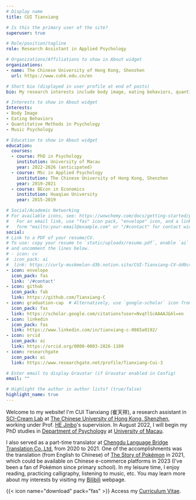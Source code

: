 ```yaml
---
# Display name
title: CUI Tianxiang

# Is this the primary user of the site?
superuser: true

# Role/position/tagline
role: Research Assistant in Applied Psychology

# Organizations/Affiliations to show in About widget
organizations:
- name: The Chinese University of Hong Kong, Shenzhen
  url: https://www.cuhk.edu.cn/en

# Short bio (displayed in user profile at end of posts)
bio: My research interests include body image, eating behaviors, quantitative methods in psychology, and music psychology.

# Interests to show in About widget
Interests:
- Body Image
- Eating Behaviors
- Quantitative Methods in Psychology
- Music Psychology

# Education to show in About widget
education:
  courses:
  - course: PhD in Psychology
    institution: University of Macau
    year: 2022-2026 (anticipated)
  - course: MSc in Applied Psychology
    institution: The Chinese University of Hong Kong, Shenzhen
    year: 2019-2021
  - course: BEcon in Economics
    institution: Huaqiao University
    year: 2015-2019

# Social/Academic Networking
# For available icons, see: https://wowchemy.com/docs/getting-started/page-builder/#icons
#   For an email link, use "fas" icon pack, "envelope" icon, and a link in the
#   form "mailto:your-email@example.com" or "/#contact" for contact widget.
social:
# Link to a PDF of your resume/CV.
# To use: copy your resume to `static/uploads/resume.pdf`, enable `ai` icons in `params.toml`, 
# and uncomment the lines below.
# - icon: cv
#  icon_pack: ai
#  link: https://curly-muskmelon-d3b.notion.site/CUI-Tianxiang-CV-dd0c4a9545814cbca3f5e77483221cdf
- icon: envelope
  icon_pack: fas
  link: '/#contact'
- icon: github
  icon_pack: fab
  link: https://github.com/Tianxiang-C
- icon: graduation-cap  # Alternatively, use `google-scholar` icon from `ai` icon pack
  icon_pack: fas
  link: https://scholar.google.com/citations?user=NvqtlScAAAAJ&hl=en
- icon: linkedin
  icon_pack: fas
  link: https://www.linkedin.com/in/tianxiang-c-0865a0192/
- icon: orcid
  icon_pack: ai
  link: https://orcid.org/0000-0003-2826-1109
- icon: researchgate
  icon_pack: ai
  link: https://www.researchgate.net/profile/Tianxiang-Cui-3

# Enter email to display Gravatar (if Gravatar enabled in Config)
email: ""

# Highlight the author in author lists? (true/false)
highlight_name: true
---
```


Welcome to my website! I'm CUI Tianxiang (崔天祥), a research assistant in [SCI-Cream Lab](https://sci-cream.netlify.app/) at [The Chinese University of Hong Kong, Shenzhen](https://www.cuhk.edu.cn/en), working under Prof. [HE Jinbo](https://scholar.google.com/citations?hl=zh-CN&user=16qDmvsAAAAJ&view_op=list_works)'s supervision. In August 2022, I will begin my PhD studies in [Department of Psychology](https://www.um.edu.mo/fss/psychology/) at [University of Macau](https://www.um.edu.mo/).

I also served as a part-time translator at [Chengdu Language Bridge Translation Co.,Ltd.](https://www.lan-bridge.com/) from 2020 to 2021. One of the accomplishments was the translation (from English to Chinese) of [The Story of Pokémon](https://www.goodreads.com/en/book/show/58076959-the-story-of-pok-mon) in 2021, which could be available on Chinese e-commerce platforms in 2023 (I've been a fan of Pokémon since primary school). In my leisure time, I enjoy reading, practicing calligraphy, listening to music, etc. You may learn more about my interests by visiting my [Bilibili](https://space.bilibili.com/109130929?from=search&seid=14618659446338017529&spm_id_from=333.337.0.0) webpage.

{{< icon name="download" pack="fas" >}} Access my [Curriculum Vitae](https://curly-muskmelon-d3b.notion.site/CUI-Tianxiang-CV-dd0c4a9545814cbca3f5e77483221cdf).

